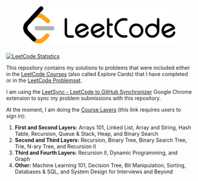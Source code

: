 <h1 align="center"><img src="leetcode_logo.svg" height="100" title="LeetCode"/></h1>

<a href="https://leetcode.com/u/lubomir-m/"> 
         <img src="https://leetcard.jacoblin.cool/lubomir-m?theme=light&font=Noto%20Sans&animation=false" height="165" title="LeetCode Statistics"/></a>

This repository contains my solutions to problems that were included either in the [LeetCode Courses](https://leetcode.com/explore/) (also called Explore Cards) that I have completed or in the [LeetCode Problemset](https://leetcode.com/problemset/).

I am using the [LeetSync - LeetCode to GitHub Synchronizer](https://chromewebstore.google.com/detail/ppkbejeolfcbaomanmbpjdbkfcjfhjnd) Google Chrome extension to sync my problem submissions with this repository.

At the moment, I am doing the [Course Layers](https://leetcode.com/explore/learn/card/the-leetcode-beginners-guide/679/sql-syntax/4358/) (this link requires users to sign in):
<ol>
  <li><b>First and Second Layers:</b> Arrays 101, Linked List, Array and String, Hash Table, Recursion, Queue & Stack, Heap, and Binary Search</li>
  <li><b>Second and Third Layers:</b> Recursion, Binary Tree, Binary Search Tree, Trie, N-ary Tree, and Recursion II</li>
  <li><b>Third and Fourth Layers:</b> Recursion II, Dynamic Programming, and Graph</li>
  <li><b>Other:</b> Machine Learning 101, Decision Tree, Bit Manipulation, Sorting, Databases & SQL, and System Design for Interviews and Beyond</li>
</ol>

